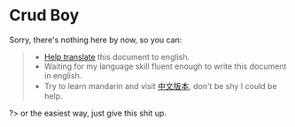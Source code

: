 # Crud Boy

Sorry, there's nothing here by now, so you can:

> - [Help translate](https://github.com/laofahai/crudboy.github.io) this document to english.
> - Waiting for my language skill fluent enough to write this document in english.
> - Try to learn mandarin and visit [中文版本](/), don't be shy I could be help.

?> or the easiest way, just give this shit up.